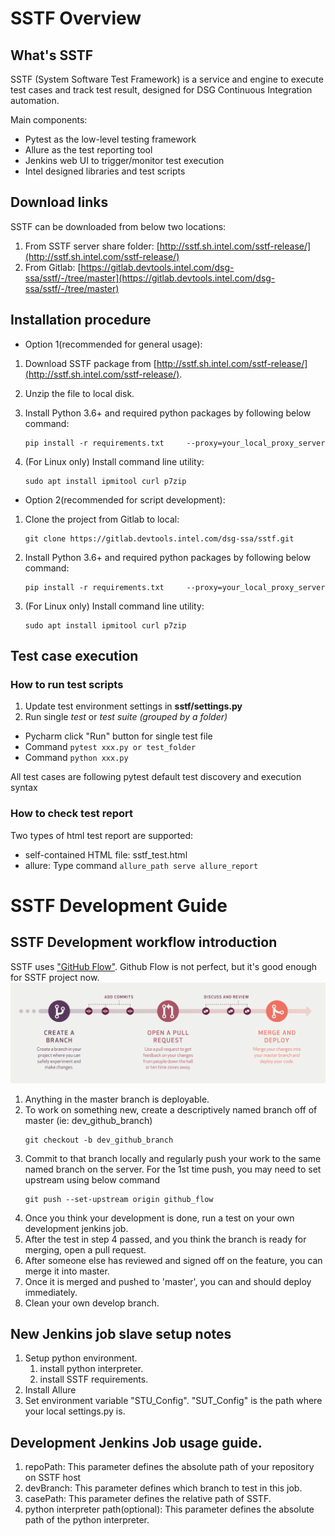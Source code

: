 # SSTF Overview

## What's SSTF
SSTF (System Software Test Framework) is a service and engine to execute test cases and track test result, designed for DSG Continuous Integration automation.

Main components:

- Pytest as the low-level testing framework
- Allure as the test reporting tool
- Jenkins web UI to trigger/monitor test execution
- Intel designed libraries and     test scripts

## Download links

SSTF can be downloaded from below two locations:

1. From SSTF server share folder: [http://sstf.sh.intel.com/sstf-release/](http://sstf.sh.intel.com/sstf-release/)     
2. From Gitlab: [https://gitlab.devtools.intel.com/dsg-ssa/sstf/-/tree/master](https://gitlab.devtools.intel.com/dsg-ssa/sstf/-/tree/master)     

## Installation procedure

- Option 1(recommended for general usage):

1. Download SSTF package from [http://sstf.sh.intel.com/sstf-release/](http://sstf.sh.intel.com/sstf-release/).


2. Unzip the file to local disk.

3. Install Python 3.6+ and required python packages by following below command:

   ```
   pip install -r requirements.txt     --proxy=your_local_proxy_server
   ```

4. (For Linux only) Install command line utility:

    ```
   sudo apt install ipmitool curl p7zip
    ```

- Option 2(recommended for script development):

1. Clone the project from Gitlab to local:

   ```
   git clone https://gitlab.devtools.intel.com/dsg-ssa/sstf.git
   ```

2. Install Python 3.6+ and  required python packages by following below command:

   ```
   pip install -r requirements.txt     --proxy=your_local_proxy_server 
   ```

3. (For Linux only) Install command line utility:

   ```
   sudo apt install ipmitool curl p7zip
   ```

## Test case execution 

### How to run test scripts

1. Update test environment settings in **sstf/settings.py**     
2. Run single *test* or *test suite (grouped by a folder)*     

- Pycharm click "Run" button for single test file
- Command `pytest xxx.py or test_folder` 
- Command `python xxx.py` 

All test cases are following pytest default test discovery and execution syntax

### How to check test report

Two types of html test report are supported:

- self-contained HTML file:  sstf_test.html
- allure: Type command `allure_path serve allure_report`

# SSTF Development Guide

## SSTF Development workflow introduction  
SSTF uses ["GitHub Flow"](https://guides.github.com/introduction/flow/). Github Flow is not perfect, but it's good enough for SSTF project now.
![](./Images/githubFlow.png)
1. Anything in the master branch is deployable.
2. To work on something new, create a descriptively named branch off of master (ie: dev_github_branch)
   ```
   git checkout -b dev_github_branch
   ```
3. Commit to that branch locally and regularly push your work to the same named branch on the server. For the 1st time push, you may need to set upstream using below command
   ```
   git push --set-upstream origin github_flow
   ```
4. Once you think your development is done, run a test on your own development jenkins job.  
5. After the test in step 4 passed, and you think the branch is ready for merging, open a pull request. 
6. After someone else has reviewed and signed off on the feature, you can merge it into master.
7. Once it is merged and pushed to 'master', you can and should deploy immediately.
8. Clean your own develop branch. 


## New Jenkins job slave setup notes
1. Setup python environment.
   1. install python interpreter. 
   2. install SSTF requirements. 
2. Install Allure
3. Set environment variable "STU_Config". "SUT_Config" is the path where your local settings.py is.

## Development Jenkins Job usage guide.
1. repoPath: This parameter defines the absolute path of your repository on SSTF host
2. devBranch: This parameter defines which branch to test in this job. 
3. casePath: This parameter defines the relative path of SSTF. 
4. python interpreter path(optional): This parameter defines the absolute path of the python interpreter.
